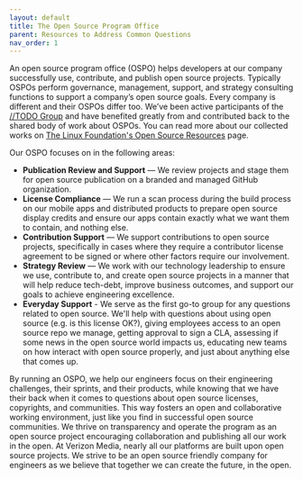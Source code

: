 ```yaml
---
layout: default
title: The Open Source Program Office
parent: Resources to Address Common Questions
nav_order: 1
---
```


An open source program office (OSPO) helps developers at our company successfully use, contribute, and publish open source projects. Typically OSPOs perform governance, management, support, and strategy consulting functions to support a company’s open source goals. Every company is different and their OSPOs differ too. We’ve been active participants of the [//TODO Group](https://todogroup.org/) and have benefited greatly from and contributed back to the shared body of work about OSPOs. You can read more about our collected works on [The Linux Foundation's Open Source Resources](https://www.linuxfoundation.org/resources/open-source-guides) page.

Our OSPO focuses on in the following areas:
* **Publication Review and Support** — We review projects and stage them for open source publication on a branded and managed GitHub organization.
* **License Compliance** — We run a scan process during the build process on our mobile apps and distributed products to prepare open source display credits and ensure our apps contain exactly what we want them to contain, and nothing else.
* **Contribution Support** — We support contributions to open source projects, specifically in cases where they require a contributor license agreement to be signed or where other factors require our involvement.
* **Strategy Review** — We work with our technology leadership to ensure we use, contribute to, and create open source projects in a manner that will help reduce tech-debt, improve business outcomes, and support our goals to achieve engineering excellence.
* **Everyday Support** - We serve as the first go-to group for any questions related to open source. We'll help with questions about using open source (e.g. is this license OK?), giving employees access to an open source repo we manage, getting approval to sign a CLA, assessing if some news in the open source world impacts us, educating new teams on how interact with open source properly, and just about anything else that comes up.

By running an OSPO, we help our engineers focus on their engineering challenges, their sprints, and their products, while knowing that we have their back when it comes to questions about open source licenses, copyrights, and communities. This way fosters an open and collaborative working environment, just like you find in successful open source communities. We thrive on transparency and operate the program as an open source project encouraging collaboration and publishing all our work in the open. At Verizon Media, nearly all our platforms are built upon open source projects. We strive to be an open source friendly company for engineers as we believe that together we can create the future, in the open.
